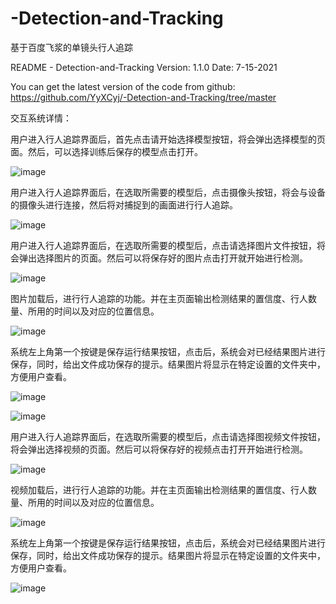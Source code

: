 # -Detection-and-Tracking
基于百度飞浆的单镜头行人追踪

README - Detection-and-Tracking
Version: 1.1.0 Date: 7-15-2021

You can get the latest version of the code from github: https://github.com/YyXCyj/-Detection-and-Tracking/tree/master


交互系统详情：

用户进入行人追踪界面后，首先点击请开始选择模型按钮，将会弹出选择模型的页面。然后，可以选择训练后保存的模型点击打开。

![image](https://user-images.githubusercontent.com/87436568/125682048-1df254b6-6c32-4a29-906f-f63e565c5222.png)

用户进入行人追踪界面后，在选取所需要的模型后，点击摄像头按钮，将会与设备的摄像头进行连接，然后将对捕捉到的画面进行行人追踪。 

![image](https://user-images.githubusercontent.com/87436568/125682060-bcbc2dfb-1c55-4afb-905e-47aa63ed00d2.png)

用户进入行人追踪界面后，在选取所需要的模型后，点击请选择图片文件按钮，将会弹出选择图片的页面。然后可以将保存好的图片点击打开就开始进行检测。

![image](https://user-images.githubusercontent.com/87436568/125682070-f6eef5e6-98ea-46c2-88c1-11fc78701d6a.png)

图片加载后，进行行人追踪的功能。并在主页面输出检测结果的置信度、行人数量、所用的时间以及对应的位置信息。

![image](https://user-images.githubusercontent.com/87436568/125682074-3ff9e6b2-d579-465c-90bb-898f4487e322.png)

系统左上角第一个按键是保存运行结果按钮，点击后，系统会对已经结果图片进行保存，同时，给出文件成功保存的提示。结果图片将显示在特定设置的文件夹中，方便用户查看。

![image](https://user-images.githubusercontent.com/87436568/125682084-92687f78-e5eb-4f06-8476-17a4eda5e0f7.png)

![image](https://user-images.githubusercontent.com/87436568/125682092-16c0fc37-9808-47af-b5f5-a4b11e2cf423.png)

用户进入行人追踪界面后，在选取所需要的模型后，点击请选择图视频文件按钮，将会弹出选择视频的页面。然后可以将保存好的视频点击打开开始进行检测。

![image](https://user-images.githubusercontent.com/87436568/125682096-281f6c49-489c-44c1-8b93-8ed0f545c18e.png)

视频加载后，进行行人追踪的功能。并在主页面输出检测结果的置信度、行人数量、所用的时间以及对应的位置信息。

![image](https://user-images.githubusercontent.com/87436568/125682104-01af72bd-7d89-4957-8c0f-19b382ab0b17.png)

系统左上角第一个按键是保存运行结果按钮，点击后，系统会对已经结果图片进行保存，同时，给出文件成功保存的提示。结果图片将显示在特定设置的文件夹中，方便用户查看。

![image](https://user-images.githubusercontent.com/87436568/125682114-755bcb76-b287-44c1-9d20-f314446f2472.png)
